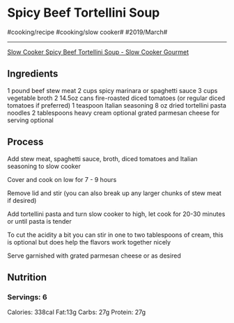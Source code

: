 # Spicy Beef Tortellini Soup
#cooking/recipe #cooking/slow cooker# #2019/March#
- - - -
[Slow Cooker Spicy Beef Tortellini Soup - Slow Cooker Gourmet](http://slowcookergourmet.net/slow-cooker-spicy-beef-tortellini-soup/)

## Ingredients
1 pound beef stew meat
2 cups spicy marinara or spaghetti sauce
3 cups vegetable broth
2 14.5oz cans fire-roasted diced tomatoes (or regular diced tomatoes if preferred)
1 teaspoon Italian seasoning
8 oz dried tortellini pasta noodles
2 tablespoons heavy cream optional
grated parmesan cheese for serving optional

## Process
Add stew meat, spaghetti sauce, broth, diced tomatoes and Italian seasoning to slow cooker

Cover and cook on low for 7 - 9 hours

Remove lid and stir (you can also break up any larger chunks of stew meat if desired)

Add tortellini pasta and turn slow cooker to high, let cook for 20-30 minutes or until pasta is tender

To cut the acidity a bit you can stir in one to two tablespoons of cream, this is optional but does help the flavors work together nicely

Serve garnished with grated parmesan cheese or as desired

## Nutrition
### Servings: 6
Calories: 338cal
Fat:13g
Carbs: 27g
Protein: 27g